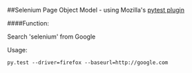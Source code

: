 ##Selenium Page Object Model - using Mozilla's [pytest plugin](https://github.com/mozilla/pytest-mozwebqa)

####Function:

Search 'selenium' from Google

Usage:

`py.test --driver=firefox --baseurl=http://google.com`
